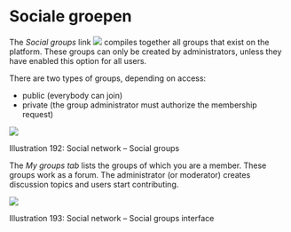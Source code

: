 # Sociale groepen

The _Social groups_ link ![](../../.gitbook/assets/graphics341%20%281%29.png) compiles together all groups that exist on the platform. These groups can only be created by administrators, unless they have enabled this option for all users.

There are two types of groups, depending on access:

* public \(everybody can join\)
* private \(the group administrator must authorize the membership request\)

![](../../.gitbook/assets/images260%20%283%29.png)

Illustration 192: Social network – Social groups

The _My groups tab_ lists the groups of which you are a member. These groups work as a forum. The administrator \(or moderator\) creates discussion topics and users start contributing.

![](../../.gitbook/assets/images261%20%283%29.png)

Illustration 193: Social network – Social groups interface

